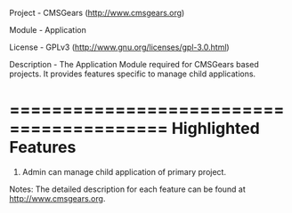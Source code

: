 Project 	- CMSGears (http://www.cmsgears.org)

Module  	- Application

License 	- GPLv3 (http://www.gnu.org/licenses/gpl-3.0.html)

Description - The Application Module required for CMSGears based projects. It provides features specific to manage child applications.

=========================================
Highlighted Features
=========================================
1. Admin can manage child application of primary project.

Notes: The detailed description for each feature can be found at http://www.cmsgears.org.
